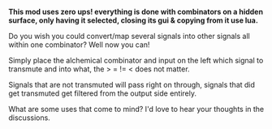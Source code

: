 **This mod uses zero ups! everything is done with combinators on a hidden surface, only having it selected, closing its gui & copying from it use lua.**

Do you wish you could convert/map several signals into other signals all within one combinator? Well now you can!

Simply place the alchemical combinator and input on the left which signal to transmute and into what, the > = != < does not matter.

Signals that are not transmuted will pass right on through, signals that did get transmuted get filtered from the output side entirely.

What are some uses that come to mind? I'd love to hear your thoughts in the discussions.
